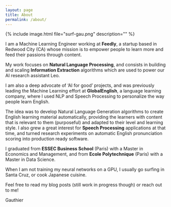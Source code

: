```yaml
---
layout: page
title: About
permalink: /about/
---
```


{% include image.html file="surf-gau.png" description="" %}

I am a Machine Learning Engineer working at **Feedly**, a startup based in Redwood City (CA) whose mission is to empower people to learn more and feed their passions through content.

My work focuses on **Natural Language Processing**, and consists in building and scaling **Information Extraction** algorithms which are used to power our AI research assistant Leo.

I am also a deep advocate of ‘AI for good’ projects, and was previously leading the Machine Learning effort at **GlobalEnglish**, a language learning company, where I used NLP and Speech Processing to personalize the way people learn English.

The idea was to develop Natural Language Generation algorithms to create English learning material automatically, providing the learners with content that is relevant to them (purposeful) and adapted to their level and learning style. I also grew a great interest for **Speech Processing** applications at that time, and turned research experiments on automatic English pronunciation scoring into production ready software.

I graduated from **ESSEC Business School** (Paris) with a Master in Economics and Management, and from **Ecole Polytechnique** (Paris) with a Master in Data Science.

When I am not training my neural networks on a GPU, I usually go surfing in Santa Cruz, or cook Japanese cuisine.

Feel free to read my blog posts (still work in progress though) or reach out to me!

Gauthier
